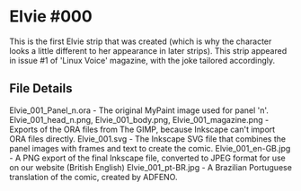 Elvie #000
==========
This is the first Elvie strip that was created (which is why the character looks a little different to her appearance in later strips). This strip appeared in issue #1 of 'Linux Voice' magazine, with the joke tailored accordingly.


File Details
------------
Elvie_001_Panel_n.ora     - The original MyPaint image used for panel 'n'.
Elvie_001_head_n.png,
Elvie_001_body.png,
Elvie_001_magazine.png    - Exports of the ORA files from The GIMP, because Inkscape can't import ORA files directly.
Elvie_001.svg             - The Inkscape SVG file that combines the panel images with frames and text to create the comic.
Elvie_001_en-GB.jpg       - A PNG export of the final Inkscape file, converted to JPEG format for use on our website (British English)
Elvie_001_pt-BR.jpg       - A Brazilian Portuguese translation of the comic, created by ADFENO.



